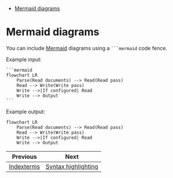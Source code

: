 <!--
  DO NOT EDIT THIS FILE DIRECTLY!
  It is generated by djockey.
-->
- [Mermaid diagrams](../features/mermaid_diagrams.md#Mermaid-diagrams)

<div id="Mermaid-diagrams" class="section" id="Mermaid-diagrams">

# Mermaid diagrams

You can include [Mermaid](https://mermaid.js.org) diagrams using a
```` ```mermaid ```` code fence.

Example input:

````
```mermaid
flowchart LR
    Parse(Read documents) --> Read(Read pass)
    Read --> Write(Write pass)
    Write -->|If configured| Read
    Write --> Output
```
````

Example output:

``` mermaid
flowchart LR
    Parse(Read documents) --> Read(Read pass)
    Read --> Write(Write pass)
    Write -->|If configured| Read
    Write --> Output
```

</div>


| Previous | Next |
| - | - |
| [Indexterms](../features/indexterms.md) | [Syntax highlighting](../features/syntax_highlighting.md) |